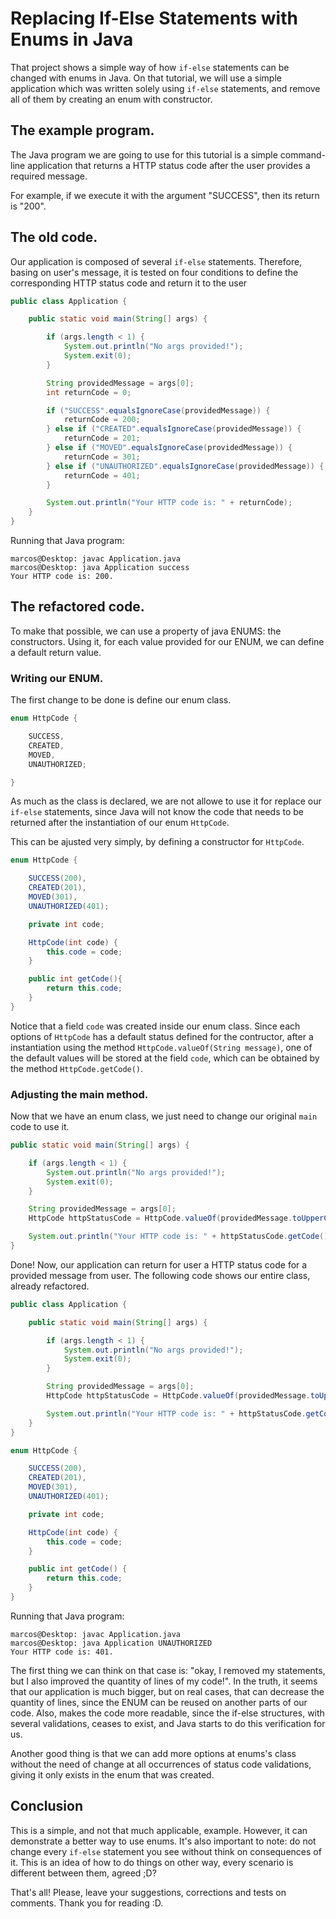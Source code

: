 # Replacing If-Else Statements with Enums in Java
That project shows a simple way of how `if-else` statements can be changed with enums in Java. On that tutorial, we will use a simple application which was written solely using `if-else` statements, and remove all of them by creating an enum with constructor.

## The example program.
The Java program we are going to use for this tutorial is a simple command-line application that returns a HTTP status code after the user provides a required message.

For example, if we execute it with the argument "SUCCESS", then its return is "200".

## The old code.
Our application is composed of several `if-else` statements. Therefore, basing on user's message, it is tested on four conditions to define the corresponding HTTP status code and return it to the user

```java
public class Application {

	public static void main(String[] args) {

		if (args.length < 1) {
			System.out.println("No args provided!");
			System.exit(0);
		}

		String providedMessage = args[0];
		int returnCode = 0;

		if ("SUCCESS".equalsIgnoreCase(providedMessage)) {
			returnCode = 200;
		} else if ("CREATED".equalsIgnoreCase(providedMessage)) {
			returnCode = 201;
		} else if ("MOVED".equalsIgnoreCase(providedMessage)) {
			returnCode = 301;
		} else if ("UNAUTHORIZED".equalsIgnoreCase(providedMessage)) {
			returnCode = 401;
		}

		System.out.println("Your HTTP code is: " + returnCode);
	}
}
```

Running that Java program:
```
marcos@Desktop: javac Application.java
marcos@Desktop: java Application success
Your HTTP code is: 200.
```

## The refactored code.
To make that possible, we can use a property of java ENUMS: the constructors. Using it, for each value provided for our ENUM, we can define a default return value.

### Writing our ENUM.
The first change to be done is define our enum class.

```java
enum HttpCode {

	SUCCESS,
	CREATED,
	MOVED,
	UNAUTHORIZED;

}
```

As much as the class is declared, we are not allowe to use it for replace our `if-else` statements, since Java will not know the code that needs to be returned after the instantiation of our enum `HttpCode`.

This can be ajusted very simply, by defining a constructor for `HttpCode`.

```java
enum HttpCode {

	SUCCESS(200),
	CREATED(201),
	MOVED(301),
	UNAUTHORIZED(401);

	private int code;

	HttpCode(int code) {
		this.code = code;
	}

	public int getCode(){
		return this.code;
	}
}
```

Notice that a field `code` was created inside our enum class. Since each options of `HttpCode` has a default status defined for the contructor, after a instantiation using the method `HttpCode.valueOf(String message)`, one of the default values will be stored at the field `code`, which can be obtained by the method `HttpCode.getCode()`.

### Adjusting the main method.

Now that we have an enum class, we just need to change our original `main` code to use it.

```java
public static void main(String[] args) {

	if (args.length < 1) {
		System.out.println("No args provided!");
		System.exit(0);
	}

	String providedMessage = args[0];
	HttpCode httpStatusCode = HttpCode.valueOf(providedMessage.toUpperCase());

	System.out.println("Your HTTP code is: " + httpStatusCode.getCode());
}
```

Done! Now, our application can return for user a HTTP status code for a provided message from user. The following code shows our entire class, already refactored.

```java
public class Application {

	public static void main(String[] args) {

		if (args.length < 1) {
			System.out.println("No args provided!");
			System.exit(0);
		}

		String providedMessage = args[0];
		HttpCode httpStatusCode = HttpCode.valueOf(providedMessage.toUpperCase());

		System.out.println("Your HTTP code is: " + httpStatusCode.getCode());
	}
}

enum HttpCode {

	SUCCESS(200),
	CREATED(201),
	MOVED(301),
	UNAUTHORIZED(401);

	private int code;

	HttpCode(int code) {
		this.code = code;
	}

	public int getCode() {
		return this.code;
	}
}
```

Running that Java program:
```
marcos@Desktop: javac Application.java
marcos@Desktop: java Application UNAUTHORIZED
Your HTTP code is: 401.
```

The first thing we can think on that case is: "okay, I removed my statements, but I also improved the quantity of lines of my code!". In the truth, it seems that our application is much bigger, but on real cases, that can decrease the quantity of lines, since the ENUM can be reused on another parts of our code. Also, makes the code more readable, since the if-else structures, with several validations, ceases to exist, and Java starts to do this verification for us.

Another good thing is that we can add more options at enums's class without the need of change at all occurrences of status code validations, giving it only exists in the enum that was created.

## Conclusion
This is a simple, and not that much applicable, example. However, it can demonstrate a better way to use enums. It's also important to note: do not change every `if-else` statement you see without think on consequences of it. This is an idea of how to do things on other way, every scenario is different between them, agreed ;D?

That's all!
Please, leave your suggestions, corrections and tests on comments. Thank you for reading :D.